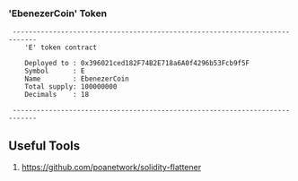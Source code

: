### 'EbenezerCoin' Token
```
 ----------------------------------------------------------------------------
    'E' token contract

    Deployed to : 0x396021ced182F74B2E718a6A0f4296b53Fcb9f5F
    Symbol      : E
    Name        : EbenezerCoin
    Total supply: 100000000
    Decimals    : 18

 ----------------------------------------------------------------------------
```


## Useful Tools
1) https://github.com/poanetwork/solidity-flattener